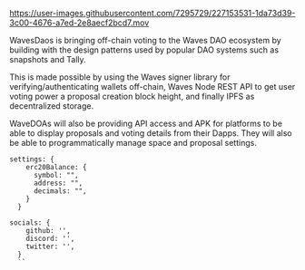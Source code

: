 https://user-images.githubusercontent.com/7295729/227153531-1da73d39-3c00-4676-a7ed-2e8aecf2bcd7.mov

WavesDaos is bringing off-chain voting to the Waves DAO ecosystem by building with the design patterns used by popular DAO systems such as snapshots and Tally.

This is made possible by using the Waves signer library for verifying/authenticating wallets off-chain, Waves Node REST API to get user voting power a proposal creation block height, and finally IPFS as decentralized storage.

WaveDOAs will also be providing API access and APK for platforms to be able to display proposals and voting details from their Dapps. They will also be able to programmatically manage space and proposal settings.

```
settings: {
    erc20Balance: {
      symbol: "",
      address: "",
      decimals: "",
    }
  }

socials: {
    github: '',
    discord: '',
    twitter: '',
  }
  ``
```
